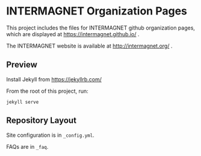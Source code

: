 INTERMAGNET Organization Pages
==============================

This project includes the files for INTERMAGNET github organization pages, which are displayed at https://intermagnet.github.io/ .

The INTERMAGNET website is available at http://intermagnet.org/ .


## Preview

Install Jekyll from https://jekyllrb.com/

From the root of this project, run:
```
jekyll serve
```

## Repository Layout

Site configuration is in `_config.yml`.

FAQs are in `_faq`.
